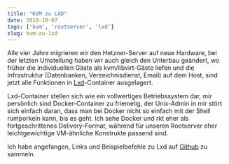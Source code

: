 ```yaml
---
title: "KVM zu LXD"
date: 2018-10-07
tags: ['kvm', 'rootserver', 'lxd']
slug: kvm-zu-lxd
---
```


Alle vier Jahre migrieren wir den Hetzner-Server auf neue Hardware,
bei der letzten Umstellung haben wir auch gleich den Unterbau
geändert, wo früher die individuellen Gäste als kvm/libvirt-Gäste
liefen und die Infrastruktur (Datenbanken, Verzeichnisdienst, Email)
auf dem Host, sind jetzt alle Funktionen in [Lxd][]-Container
ausgelagert.

Lxd-Container stellen sich wie ein vollwertiges Betriebssystem dar,
mir persönlich sind Docker-Container zu friemelig, der Unix-Admin in
mir stört sich einfach daran, dass man bei Docker nicht so einfach mit
der Shell rumporkeln kann, bis es geht. Ich sehe Docker und rkt eher
als fortgeschrittenes Delivery-Format, während für unseren Rootserver
eher leichtgewichtige VM-ähnliche Konstrukte passend sind.

Ich habe angefangen, Links und Beispielbefehle zu Lxd auf [Github] zu sammeln.


  [Lxd]: https://linuxcontainers.org/lxd/introduction/
  [Github]: https://github.com/xunzi/lxd-documents
